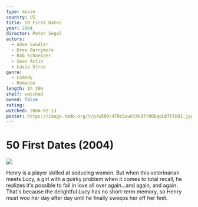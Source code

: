 ```yaml
---
type: movie
country: US
title: 50 First Dates
year: 2004
director: Peter Segal
actors:
  - Adam Sandler
  - Drew Barrymore
  - Rob Schneider
  - Sean Astin
  - Lusia Strus
genre:
  - Comedy
  - Romance
length: 1h 39m
shelf: watched
owned: false
rating:
watched: 2004-02-13
poster: https://image.tmdb.org/t/p/w500/4T0cSswKtXk37r0QbqoLbTtlbO1.jpg
---
```


# 50 First Dates (2004)

![](https://image.tmdb.org/t/p/w500/4T0cSswKtXk37r0QbqoLbTtlbO1.jpg)

Henry is a player skilled at seducing women. But when this veterinarian meets Lucy, a girl with a quirky problem when it comes to total recall, he realizes it's possible to fall in love all over again…and again, and again. That's because the delightful Lucy has no short-term memory, so Henry must woo her day after day until he finally sweeps her off her feet.